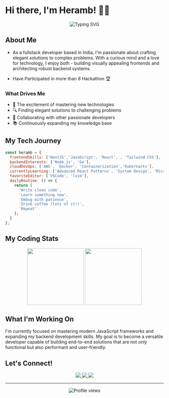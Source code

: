 # Hi there, I'm Heramb! 👨‍💻

<div align="center">
  <img src="https://readme-typing-svg.herokuapp.com?font=Fira+Code&pause=1000&color=2986CC&center=true&vCenter=true&width=435&lines=Fullstack+Developer;JavaScript+Enthusiast;React+Explorer;Tech+Problem+Solver" alt="Typing SVG" />
</div>

## About Me
- As a fullstack developer based in India, I'm passionate about crafting elegant solutions to complex problems. With a curious mind and a love for technology, I enjoy both - building visually appealing frontends and architecting robust backend systems.

- Have Participated in more than 8 Hackathon 🏆 

### What Drives Me
- 🌱 The excitement of mastering new technologies
- 🔍 Finding elegant solutions to challenging problems
- 🤝 Collaborating with other passionate developers
- 📚 Continuously expanding my knowledge base

## My Tech Journey

```javascript
const heramb = {
  frontendSkills: ['NextJS','JavaScript', 'React', , 'Tailwind CSS'],
  backendInterests: ['Node.js', 'Go'],
  cloudDevOps: ['AWS', 'Docker', 'Containerization','Kubernarts'],
  currentlyLearning: ['Advanced React Patterns', 'System Design', 'Microservices','LLM's'],
  favoriteEditor: ['VSCode', 'lvim'],
  dailyRoutine: () => {
    return [
      'Write clean code',
      'Learn something new',
      'Debug with patience',
      'Drink coffee (lots of it!)',
      'Repeat'
    ];
  }
};
```

## My Coding Stats
<div align="center">
  <img height="180em" src="https://github-readme-stats.vercel.app/api?username=heramb4270&show_icons=true&theme=tokyonight&include_all_commits=true&count_private=true"/>
  <img height="180em" src="https://github-readme-stats.vercel.app/api/top-langs/?username=heramb4270&layout=compact&langs_count=7&theme=tokyonight"/>
</div>

## What I'm Working On
I'm currently focused on mastering modern JavaScript frameworks and expanding my backend development skills. My goal is to become a versatile developer capable of building end-to-end solutions that are not only functional but also performant and user-friendly.

## Let's Connect!
<div align="center">
  <a href="mailto:heramb.bhoodhar@gmail.com">
    <img src="https://img.shields.io/badge/-Email-D14836?style=for-the-badge&logo=gmail&logoColor=white"/>
  </a>
  <a href="https://twitter.com/heramb120">
    <img src="https://img.shields.io/badge/Twitter-1DA1F2?style=for-the-badge&logo=twitter&logoColor=white"/>
  </a>
  <a href="https://github.com/Heramb4270">
    <img src="https://img.shields.io/badge/GitHub-100000?style=for-the-badge&logo=github&logoColor=white"/>
  </a>
</div>

---

<div align="center">
  <img src="https://komarev.com/ghpvc/?username=heramb4270&label=Profile%20views&color=0e75b6&style=flat" alt="Profile views"/>
</div>

<!-- Remember, commit history reflects a developer's journey, not just their destination -->
